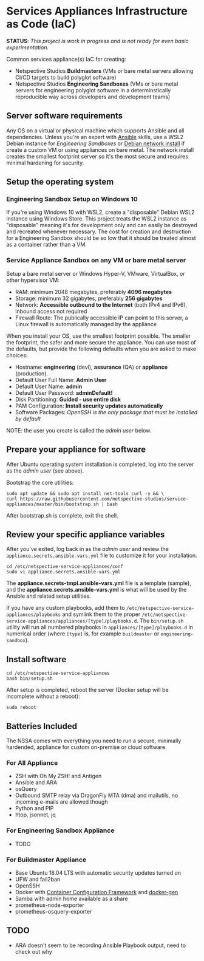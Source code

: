 # Services Appliances Infrastructure as Code (IaC)

**STATUS**: *This project is work in progress and is not ready for even basic experimentation.*

Common services appliance(s) IaC for creating:

* Netspective Studios **Buildmasters** (VMs or bare metal servers allowing CI/CD targets to build polyglot software)
* Netspective Studios **Engineering Sandboxes** (VMs or bare metal servers for engineering polyglot software in a determinstically reproducible way across developers and development teams)

## Server software requirements

Any OS on a virtual or physical machine which supports Ansible and all dependencies. Unless you're an expert with [Ansible](https://www.ansible.com/) skills, use a WSL2 Debian instance for *Engineering Sandboxes* or [Debian network install](https://www.debian.org/CD/netinst/) if create a custom VM or using appliances on bare metal. The network install creates the smallest footprint server so it's the most secure and requires minimal hardening for security.

## Setup the operating system

### Engineering Sandbox Setup on Windows 10

If you're using Windows 10 with WSL2, create a "disposable" Debian WSL2 instance using Windows Store. This project treats the WSL2 instance as "disposable" meaning it's for development only and can easily be destroyed and recreated whenever necessary. The cost for creation and destruction for a Engineering Sandbox should be so low that it should be treated almost as a container rather than a VM. 

### Service Appliance Sandbox on any VM or bare metal server

Setup a bare metal server or Windows Hyper-V, VMware, VirtualBox, or other hypervisor VM:

* RAM: minimum 2048  megabytes, preferably **4096 megabytes**
* Storage: minimum 32 gigabytes, preferably **256 gigabytes**
* Network: **Accessible outbound to the Internet** (both IPv4 and IPv6), inbound access not required
* Firewall Route: The publically accessible IP can point to this server, a Linux firewall is automatically managed by the appliance

When you install your OS, use the smallest footprint possible. The smaller the footprint, the safer and more secure the appliance. You can use most of the defaults, but provide the following defaults when you are asked to make choices:

* Hostname: **engineering** (devl), **assurance** (QA) or **appliance** (production).
* Default User Full Name: **Admin User**
* Default User Name: **admin**
* Default User Password: **adminDefault!**
* Disk Partitioning: **Guided - use entire disk**
* PAM Configuration: **Install security updates automatically**
* Software Packages: *OpenSSH is the only package that must be installed by default*

NOTE: the user you create is called the *admin user* below. 

## Prepare your appliance for software

After Ubuntu operating system installation is completed, log into the server as the *admin user* (see above).

Bootstrap the core utilities:

    sudo apt update && sudo apt install net-tools curl -y && \
    curl https://raw.githubusercontent.com/netspective-studios/service-appliances/master/bin/bootstrap.sh | bash

After bootstrap.sh is complete, exit the shell.

## Review your specific appliance variables

After you've exited, log back in as the *admin user* and review the `appliance.secrets.ansible-vars.yml` file to customize it for your installation. 

    cd /etc/netspective-service-appliances/conf
    sudo vi appliance.secrets.ansible-vars.yml

The **appliance.secrets-tmpl.ansible-vars.yml** file is a template (sample), and the **appliance.secrets.ansible-vars.yml** is what will be used by the Ansible and related setup utilities.

If you have any custom playbooks, add them to `/etc/netspective-service-appliances/playbooks` and symlink them to the proper `/etc/netspective-service-appliances/appliances/[type]/playbooks.d`. The `bin/setup.sh` utility will run all numbered playbooks in `appliances/[type]/playbooks.d` in numerical order (where `[type]` is, for example `buildmaster` or `engineering-sandbox`). 

## Install software

    cd /etc/netspective-service-appliances
    bash bin/setup.sh

After setup is completed, reboot the server (Docker setup will be incomplete without a reboot):

    sudo reboot

## Batteries Included

The NSSA comes with everything you need to run a secure, minimally hardended, appliance for custom on-premise or cloud software. 

### For All Appliance

* ZSH with Oh My ZSH! and Antigen
* Ansible and ARA
* osQuery
* Outbound SMTP relay via DragonFly MTA (dma) and mailutils, no incoming e-mails are allowed though
* Python and PIP
* htop, jsonnet, jq

### For Engineering Sandbox Appliance

* TODO

### For Buildmaster Appliance

* Base Ubuntu 18.04 LTS with automatic security updates turned on
* UFW and fail2ban
* OpenSSH
* Docker with [Container Configuration Framework](/netspective-studios/container-config-framework) and [docker-gen](https://github.com/jwilder/docker-gen)
* Samba with admin home available as a share
* prometheus-node-exporter
* prometheus-osquery-exporter

## TODO

* ARA doesn't seem to be recording Ansible Playbook output, need to check out why
